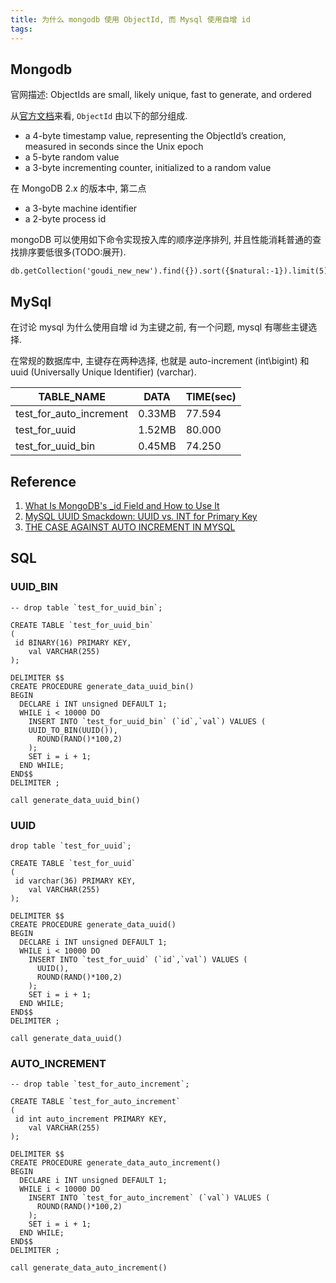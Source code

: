 ```yaml
---
title: 为什么 mongodb 使用 ObjectId, 而 Mysql 使用自增 id
tags:
---
```


## Mongodb

官网描述: ObjectIds are small, likely unique, fast to generate, and ordered

从[官方文档](https://docs.mongodb.com/manual/reference/method/ObjectId/)来看, `ObjectId` 由以下的部分组成.

- a 4-byte timestamp value, representing the ObjectId’s creation, measured in seconds since the Unix epoch
- a 5-byte random value
- a 3-byte incrementing counter, initialized to a random value

在 MongoDB 2.x 的版本中, 第二点

- a 3-byte machine identifier
- a 2-byte process id

mongoDB 可以使用如下命令实现按入库的顺序逆序排列, 并且性能消耗普通的查找排序要低很多(TODO:展开).

```shell
db.getCollection('goudi_new_new').find({}).sort({$natural:-1}).limit(5)
```

## MySql

在讨论 mysql 为什么使用自增 id 为主键之前, 有一个问题, mysql 有哪些主键选择.

在常规的数据库中, 主键存在两种选择, 也就是 auto-increment (int\bigint) 和 uuid (Universally Unique Identifier) (varchar).

| TABLE_NAME              | DATA   | TIME(sec) |
| ----------------------- | ------ | --------- |
| test_for_auto_increment | 0.33MB | 77.594    |
| test_for_uuid           | 1.52MB | 80.000    |
| test_for_uuid_bin       | 0.45MB | 74.250    |

## Reference

1. [What Is MongoDB's \_id Field and How to Use It](https://orangematter.solarwinds.com/2019/12/22/what-is-mongodbs-id-field-and-how-to-use-it/)
2. [MySQL UUID Smackdown: UUID vs. INT for Primary Key](https://www.mysqltutorial.org/mysql-uuid/)
3. [THE CASE AGAINST AUTO INCREMENT IN MYSQL](https://blog.pythian.com/case-auto-increment-mysql/)

## SQL

### UUID_BIN

```mysql
-- drop table `test_for_uuid_bin`;

CREATE TABLE `test_for_uuid_bin`
(
 id BINARY(16) PRIMARY KEY,
    val VARCHAR(255)
);

DELIMITER $$
CREATE PROCEDURE generate_data_uuid_bin()
BEGIN
  DECLARE i INT unsigned DEFAULT 1;
  WHILE i < 10000 DO
    INSERT INTO `test_for_uuid_bin` (`id`,`val`) VALUES (
    UUID_TO_BIN(UUID()),
      ROUND(RAND()*100,2)
    );
    SET i = i + 1;
  END WHILE;
END$$
DELIMITER ;

call generate_data_uuid_bin()
```

### UUID

```mysql
drop table `test_for_uuid`;

CREATE TABLE `test_for_uuid`
(
 id varchar(36) PRIMARY KEY,
    val VARCHAR(255)
);

DELIMITER $$
CREATE PROCEDURE generate_data_uuid()
BEGIN
  DECLARE i INT unsigned DEFAULT 1;
  WHILE i < 10000 DO
    INSERT INTO `test_for_uuid` (`id`,`val`) VALUES (
      UUID(),
      ROUND(RAND()*100,2)
    );
    SET i = i + 1;
  END WHILE;
END$$
DELIMITER ;

call generate_data_uuid()
```

### AUTO_INCREMENT

```mysql
-- drop table `test_for_auto_increment`;

CREATE TABLE `test_for_auto_increment`
(
 id int auto_increment PRIMARY KEY,
    val VARCHAR(255)
);

DELIMITER $$
CREATE PROCEDURE generate_data_auto_increment()
BEGIN
  DECLARE i INT unsigned DEFAULT 1;
  WHILE i < 10000 DO
    INSERT INTO `test_for_auto_increment` (`val`) VALUES (
      ROUND(RAND()*100,2)
    );
    SET i = i + 1;
  END WHILE;
END$$
DELIMITER ;

call generate_data_auto_increment()
```
